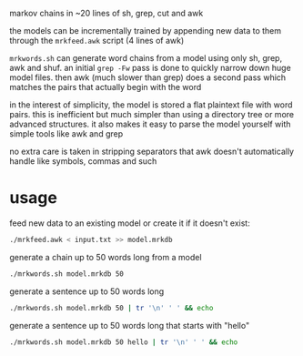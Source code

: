 markov chains in ~20 lines of sh, grep, cut and awk

the models can be incrementally trained by appending new data to them through the ```mrkfeed.awk``` script (4 lines of awk)

```mrkwords.sh``` can generate word chains from a model using only sh, grep, awk and shuf. an initial ```grep -Fw``` pass is done to quickly narrow down huge model files. then awk (much slower than grep) does a second pass which matches the pairs that actually begin with the word

in the interest of simplicity, the model is stored a flat plaintext file with word pairs. this is inefficient but much simpler than using a directory tree or more advanced structures. it also makes it easy to parse the model yourself with simple tools like awk and grep

no extra care is taken in stripping separators that awk doesn't automatically handle like symbols, commas and such

# usage
feed new data to an existing model or create it if it doesn't exist:

```sh
./mrkfeed.awk < input.txt >> model.mrkdb
```

generate a chain up to 50 words long from a model

```sh
./mrkwords.sh model.mrkdb 50
```

generate a sentence up to 50 words long

```sh
./mrkwords.sh model.mrkdb 50 | tr '\n' ' ' && echo
```

generate a sentence up to 50 words long that starts with "hello"

```sh
./mrkwords.sh model.mrkdb 50 hello | tr '\n' ' ' && echo
```
